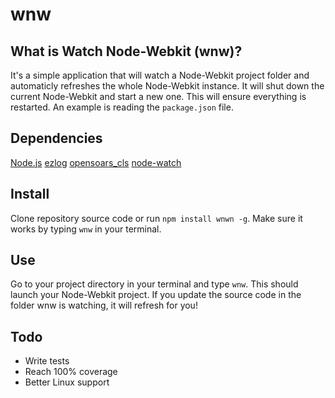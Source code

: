 wnw
===

## What is Watch Node-Webkit (wnw)?
It's a simple application that will watch a Node-Webkit project folder and automaticly refreshes the whole Node-Webkit instance. It will shut down the current Node-Webkit and start a new one. This will ensure everything is restarted. An example is reading the `package.json` file.

## Dependencies
[Node.js](http://nodejs.org/)
[ezlog](https://github.com/opensoars/ezlog)
[opensoars_cls](https://github.com/opensoars/cls)
[node-watch](https://github.com/yuanchuan/node-watch)

## Install
Clone repository source code or run `npm install wnwn -g`. Make sure it works by typing `wnw` in your terminal.

## Use
Go to your project directory in your terminal and type `wnw`. This should launch your Node-Webkit project. If you update the source code in the folder wnw is watching, it will refresh for you!


## Todo
* Write tests
* Reach 100% coverage
* Better Linux support